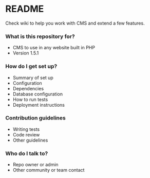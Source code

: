 # README #

Check wiki to help you work with CMS and extend a few features.

### What is this repository for? ###

* CMS to use in any website built in PHP
* Version 1.5.1

### How do I get set up? ###

* Summary of set up
* Configuration
* Dependencies
* Database configuration
* How to run tests
* Deployment instructions

### Contribution guidelines ###

* Writing tests
* Code review
* Other guidelines

### Who do I talk to? ###

* Repo owner or admin
* Other community or team contact